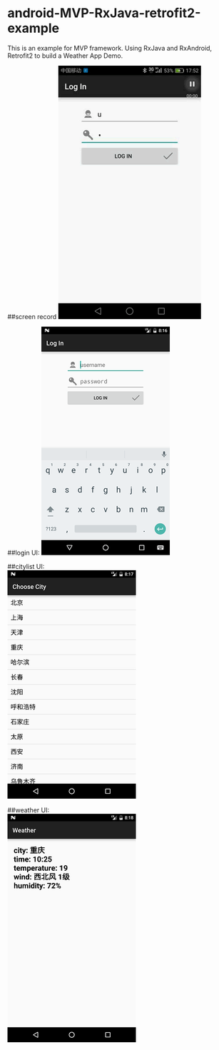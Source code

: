 # android-MVP-RxJava-retrofit2-example
This is an example for MVP framework. 
Using RxJava and RxAndroid, Retrofit2 to build a Weather App Demo.    

##screen record
![record](/screenshot/ScreenRecord.gif)  

##login UI:
![login UI](/screenshot/login.png)    
    
##citylist UI:    
![citylist UI](/screenshot/citylist.png)      
    
    
##weather UI:    
![weather UI](/screenshot/weather.png)   

   

